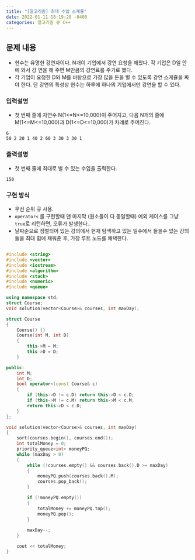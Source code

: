```yaml
---
title: "[알고리즘] 최대 수입 스케쥴"
date: 2022-01-11 18:19:28 -0400
categories: 알고리즘 큐 C++
---
```


## 문제 내용

- 현수는 유명한 강연자이다. N개이 기업에서 강연 요청을 해왔다. 각 기업은 D일 안에 와서 강 연을 해 주면 M만큼의 강연료를 주기로 했다.
- 각 기업이 요청한 D와 M를 바탕으로 가장 많을 돈을 벌 수 있도록 강연 스케쥴을 짜야 한다. 단 강연의 특성상 현수는 하루에 하나의 기업에서만 강연을 할 수 있다.



### 입력설명

- 첫 번째 줄에 자연수 N(1<=N<=10,000)이 주어지고, 다음 N개의 줄에 M(1<=M<=10,000)과 D(1<=D<=10,000)가 차례로 주어진다.


```
6
50 2 20 1 40 2 60 3 30 3 30 1
```

### 출력설명

- 첫 번째 줄에 최대로 벌 수 있는 수입을 출력한다.


```
150
```

### 구현 방식

- 우선 순위 큐 사용.
- `operator<` 를 구현할때 맨 마지막 (원소들이 다 동일할때) 예외 케이스를 그냥 `true`로 리턴하면, 오류가 발생한다..
- 날짜순으로 정렬되어 있는 강의에서 현재 탐색하고 있는 일수에서 들을수 있는 강의들을 최대 힙에 채워준 후, 가장 루트 노드를 채택한다.


```cpp

#include <string>
#include <vector>
#include <iostream>
#include <algorithm>
#include <stack>
#include <numeric>
#include <queue>

using namespace std;
struct Course;
void solution(vector<Course>& courses, int maxDay);

struct Course
{
    Course() {}
    Course(int M, int D)
    {
        this->M = M;
        this->D = D;
    }

public:
    int M;
    int D;
    bool operator<(const Course& c)
    {
        if (this->D != c.D) return this->D < c.D;
        if (this->M != c.M) return this->M < c.M;
        return this->D < c.D;
    }
};

void solution(vector<Course>& courses, int maxDay)
{
    sort(courses.begin(), courses.end());
    int totalMoney = 0;
    priority_queue<int> moneyPQ;
    while (maxDay > 0)
    {
        while (!courses.empty() && courses.back().D >= maxDay)
        {
            moneyPQ.push(courses.back().M);
            courses.pop_back();
        }

        if (!moneyPQ.empty())
        {
            totalMoney += moneyPQ.top();
            moneyPQ.pop();
        }
        
        maxDay--;
    }

    cout << totalMoney;
}

```


